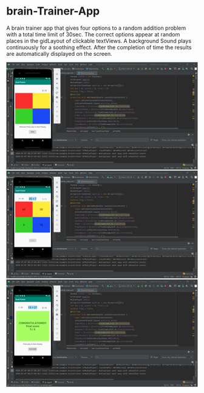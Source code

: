 # brain-Trainer-App

A brain trainer app that gives four options to a random addition problem with a total time limit of 30sec. The correct options appear at random places in the gidLayout of clickable textViews. A background Sound plays continuously for a soothing effect. After the completion of time the results are automatically displayed on the screen.

![Image description](https://github.com/rahulsanghvi18/Brain-trainer-App/blob/master/Screenshot%20(93).png) 
![Image description](https://github.com/rahulsanghvi18/Brain-trainer-App/blob/master/Screenshot%20(94).png) 
![Image description](https://github.com/rahulsanghvi18/Brain-trainer-App/blob/master/Screenshot%20(95).png)
